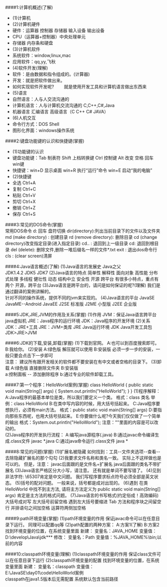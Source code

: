 ####1:计算机概述(了解)
- (1)计算机
- (2)计算机硬件  
 - 硬件：运算器 控制器 存储器 输入设备 输出设备
 - CPU（运算器+控制器）中央处理单元
 - 存储器 内存条和硬盘
- (3)计算机软件
 - 系统软件：window,linux,mac
 - 应用软件：qq,yy,飞秋
- (4)软件开发(理解)
 - 软件：是由数据和指令组成的。(计算器)
 - 开发：就是把软件做出来。
 - 如何实现软件开发呢?
　　就是使用开发工具和计算机语言做出东西来
- (5)语言
 - 自然语言：人与人交流沟通的
 - 计算机语言：人与计算机交流沟通的
			C,C++,C#,Java
 - 机器语言	汇编语言	高级语言（C C++ C# JAVA）
- (6)人机交互
 - 命令行方式：DOS  Shell
 - 图形化界面：windows操作系统

####2:键盘功能键的认识和快捷键(掌握)
- (1)功能键的认识
 - 键盘功能键：Tab 制表符  Shift 上档转换键 Ctrl 控制键 Alt 改变 空格 回车 win键
 - 快捷键：win+D 显示桌面  win+R 执行“运行”命令  win+E 启动“我的电脑”
- (2)快捷键
 - 全选	Ctrl+A
 - 复制	Ctrl+C
 - 粘贴	Ctrl+V
 - 剪切	Ctrl+X
 - 撤销	Ctrl+Z
 - 保存	Ctrl+S

####3:常见的DOS命令(掌握)	
      常用DOS命令
		d: 回车	盘符切换
		dir(directory):列出当前目录下的文件以及文件夹
		md (make directory) : 创建目录
		rd (remove directory): 删除目录
		cd (change directory)改变指定目录(进入指定目录)
		cd.. : 退回到上一级目录
		cd\: 退回到根目录
		del (delete): 删除文件,删除一堆后缀名一样的文件*.txt
		exit : 退出dos命令行
		cls : (clear screen)清屏  

####4:Java语言概述(了解)
	(1)Java语言的发展史
		Java之父		
		JDK1.4.2
		JDK5
		JDK7
	(2)Java语言的特点
		简单性 解释性 面向对象 高性能 分布式处理 多线程 健壮性 动态 结构中立 安全性 开源 跨平台
		有很多小特点，重点有两个 开源，跨平台
	(3)Java语言是跨平台的，请问是如何保证的呢?(理解)
		我们是通过翻译的案例讲解的。		
		针对不同的操作系统，提供不同的jvm来实现的。
	(4)Java语言的平台
		JavaSE
		JavaME--Android
		JavaEE
		J2SE 标准版  J2ME 小型版  J2EE 企业版
	
####5:JDK,JRE,JVM的作用及关系(掌握)
	(1)作用
		JVM：保证Java语言跨平台  java虚拟机
		JRE：Java程序的运行环境
		JDK：Java程序的开发环境
	(2)关系
		JDK：JRE+工具
		JRE：JVM+类库
	JRE Java运行环境
	JDK Java开发工具包
	JDK>JRE>JVM

####6:JDK的下载,安装,卸载(掌握)
	(1)下载到官网。
		A:也可以到百度搜索即可。
		B:我给你。
	(2)安装
		A:绿色版	解压就可以使用
		B:安装版	必须一步一步的安装，一般只要会点击下一步即可		
		注意：
			建议所有跟开发相关的软件都不要安装在有中文或者空格的目录下。
	(3)卸载
		A:绿色版	直接删除文件夹
		B:安装版	
			a:控制面板 -- 添加删除程序
			b:通过专业的软件卸载工具。

####7:第一个程序：HelloWorld案例(掌握)
	class HelloWorld {
		public static void main(String[] args) {
			System.out.println("HelloWorld");
		}
	}
	(1)程序解释：
		A:Java程序的最基本单位是类，所以我们要定义一个类。
			格式：class 类名
			举例：class HelloWorld
		B:在类中写内容的时候，用大括号括起来。
		C:Java程序要想执行，必须有main方法。
			格式：public static void main(String[] args)
		D:要指向那些东西呢，也用大括号括起来。
		E:你要做什么呢?今天我们仅仅做了一个简单的输出
			格式：System.out.println("HelloWorld");
			注意：""里面的内容是可以改动的。	
	(2)Java程序的开发执行流程：
		A:编写java源程序(.java)
		B:通过javac命令编译生成.class文件   javac  *.java
		C:通过java命令运行.class文件        java  *
	
####8:常见的问题(掌握)
	(1)扩展名被隐藏
		如何找到：工具--文件夹选项--查看--去除隐藏扩展名的那个勾勾
	(2)我要求文件名称和类名一致。
		实际上不这样做也是可以的。
		但是，注意：
			javac后面跟的是文件名+扩展名
			java后面跟的类名不带扩展名
	(3)Java语言严格区分大小写，请注意。
		 还有就是单词不要写错了。
	(4)见到非法字符: \65307肯定是中文问题。
		我们写程序要求标点符号必须全部是英文状态。
	(5)括号的配对问题。
		一般来说，括号都是成对出现的。
	(6)遇到
		在类 HelloWorld 中找不到主方法, 请将主方法定义为 public static void main(String[] args)
		肯定是主方法的格式问题。
	(7)Java语言的书写格式(约定俗成！高效编码)
		大括号成对写
		左大括号前留空格
		遇到左大括号要缩进 Tab
		方法和程序块之间留空行
		并排语句之间加空格
		运算符两侧加空格

####9:path环境变量(掌握)
	(1)path环境变量的作用
		保证javac命令可以在任意目录下运行。
		同理可以配置qq等
	(2)path配置的两种方案：
		A:方案1(了解)
		B:方案2
			找到环境变量的位置，在系统变量里面
			新建：
				变量名：JAVA_HOME
				变量值：D:\develop\Java\jdk***
			修改：
				变量名：Path
				变量值：%JAVA_HOME%\bin;以前的内容

####10:classpath环境变量(理解)
	(1)classpath环境变量的作用
		保证class文件可以在任意目录下运行
	(2)classpath环境变量的配置
		找到环境变量的位置，在系统变量里面
		新建：
			变量名：classpath
			变量值：E:\JavaSE\day01\code\HelloWorld案例						
	classpath在java1.5版本后无需配置 系统默认包含当前路径
